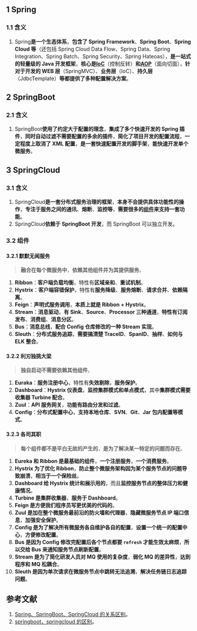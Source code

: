 ## 1 Spring

### 1.1 含义

1. Spring**是一个生态体系**，**包含了 Spring Framework**、**Spring Boot**、**Spring Cloud 等**（还包括 Spring Cloud Data Flow、Spring Data、Spring Integration、Spring Batch、Spring Security、Spring Hateoas），**是一站式的轻量级的 Java 开发框架**，**核心是[IoC](https://notebook.grayson.top/project-45/doc-823)**（控制反转）**和[AOP](https://notebook.grayson.top/project-45/doc-824)**（面向切面），**针对于开发的 WEB 层**（SpringMVC）、**业务层**（IoC）、**持久层**（JdbcTemplate）**等都提供了多种配置解决方案**。

## 2 SpringBoot

### 2.1 含义

1. SpringBoot**使用了约定大于配置的理念**，**集成了多个快速开发的 Spring 插件**，**同时自动过滤不需要配置的多余的插件**，**简化了项目开发的配置流程**，**一定程度上取消了 XML 配置**，**是一套快速配置开发的脚手架**，**能快速开发单个微服务**。

## 3 SpringCloud

### 3.1 含义

1. SpringCloud**是一套分布式服务治理的框架**，**本身不会提供具体功能性的操作**，**专注于服务之间的通讯**、**熔断**、**监控等**，**需要很多的[组件](https://notebook.grayson.top/project-45/doc-827/#3-2-%E7%BB%84%E4%BB%B6)来支持一套功能**。
2. SpringCloud**依赖于 SpringBoot 开发**，而 SpringBoot 可以独立开发。

### 3.2 组件

#### 3.2.1 默默无闻服务

> **融合在每个微服务中**，**依赖其他组件并为其提供服务**。

1. ****Ribbon****：******客户端负载均衡******，特性有******区域亲和******、******重试机制******。
2. ****Hystrix****：******客户端容错保护******，特性有******服务降级******、******服务熔断******、******请求合并******、******依赖隔离******。
3. ****Feign****：******声明式服务调用******，******本质上就是 Ribbon + Hystrix******。
4. ****Stream****：******消息驱动******，******有 Sink******、******Source******、******Processor 三种通道******，******特性有订阅发布******、******消费组******、******消息分区******。
5. ****Bus****：******消息总线******，******配合 Config 仓库修改的一种 Stream 实现******。
6. ****Sleuth****：******分布式服务追踪******，******需要搞清楚 TraceID******、******SpanID******、******抽样******、******如何与 ELK 整合******。

#### 3.2.2 利刃独挑大梁

> **独自启动不需要依赖其他组件**。

1. **Euraka**：**服务注册中心**，特性有**失效剔除**，**服务保护**。
2. **Dashboard**：**Hystrix 仪表盘**，**监控集群模式和单点模式**，其中**集群模式需要收集器 Turbine 配合**。
3. **Zuul**：**API 服务网关**，**功能有路由分发和过滤**。
4. **Config**：**分布式配置中心**，**支持本地仓库**、**SVN**、**Git**、**Jar 包内配置等模式**。

#### 3.2.3 各司其职

> **每个组件都不是平白无故的产生的**，**是为了解决某一特定的问题而存在**。

1. **Eureka 和 Ribbon 是最基础的组件**，**一个注册服务**，**一个消费服务**。
2. **Hystrix 为了优化 Ribbon**，**防止整个微服务架构因为某个服务节点的问题导致崩溃**，**相当于一个保险丝**。
3. **Dashboard 给 Hystrix 统计和展示用的**，而且**监控服务节点的整体压力和健康情况**。
4. **Turbine 是集群收集器**，**服务于 Dashboard**。
5. **Feign 是方便我们程序员写更优美的代码的**。
6. **Zuul 是加在整个微服务最前沿的防火墙和代理器**，**隐藏微服务节点 IP 端口信息**，**加强安全保护**。
7. **Config 是为了解决所有微服务各自维护各自的配置**，**设置一个统一的配置中心**，**方便修改配置**。
8. **Bus 是因为 Config 修改完配置后各个节点都要 `refresh` 才能生效太麻烦**，**所以交给 Bus 来通知服务节点刷新配置**。
9. **Stream 是为了简化研发人员对 MQ 使用的复杂度**，**弱化 MQ 的差异性**，**达到程序和 MQ 松耦合**。
10. **Sleuth 是因为单次请求在微服务节点中跳转无法追溯**，**解决任务链日志追踪问题**。

## 参考文献

1. [Spring、SpringBoot、SpringCloud 的关系区别](https://www.cnblogs.com/wdzhz/p/13371213.html)。
2. [springboot，springcloud 的区别](https://zhuanlan.zhihu.com/p/75118522)。
